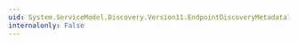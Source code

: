 ```yaml
---
uid: System.ServiceModel.Discovery.Version11.EndpointDiscoveryMetadata11.ToEndpointDiscoveryMetadata
internalonly: False
---
```

